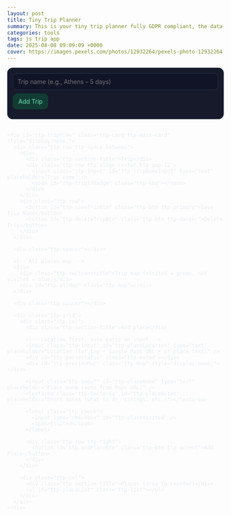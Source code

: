 ```yaml
---
layout: post
title: Tiny Trip Planner
summary: This is your tiny trip planner fully GDPR compliant, the data are stored only on your device.
categories: tools
tags: js trip app
date: 2025-08-08 09:09:09 +0000
cover: https://images.pexels.com/photos/12932264/pexels-photo-12932264.jpeg
---
```


<!-- Tiny Trip Planner (scoped widget) — actions grid + colored markers -->
<link rel="stylesheet" href="https://unpkg.com/leaflet@1.9.4/dist/leaflet.css" integrity="sha256-p4NxAoJBhIIN+hmNHrzRCf9tD/miZyoHS5obTRR9BMY=" crossorigin="" />
<script src="https://unpkg.com/leaflet@1.9.4/dist/leaflet.js" integrity="sha256-20nQCchB9co0qIjJZRGuk2/Z9VM+kNiyxNV1lvTlZBo=" crossorigin=""></script>

<div class="ttp" id="ttp-root">
  <!-- Top nav -->
  <div class="ttp-topbar ttp-card">
    <div class="ttp-row ttp-wrap">
      <input class="ttp-input" id="ttp-newTripName" type="text" placeholder="Trip name (e.g., Athens – 5 days)" />
      <button class="ttp-btn ttp-accent" id="ttp-addTripBtn">Add Trip</button>
    </div>
    <div class="ttp-topbar-list" id="ttp-tripList"></div>
  </div>

  <div class="ttp-gap"></div>

  <!-- Content -->
  <div class="ttp-main">
    <div id="ttp-emptyState" class="ttp-card" style="display:none;">
      <div class="ttp-section-title">No trip selected</div>
      <p class="ttp-muted">Create a trip or open one to add places.</p>
    </div>

    <div id="ttp-tripView" class="ttp-card ttp-edit-card" style="display:none;">
      <div class="ttp-row ttp-space-between">
        <div>
          <div class="ttp-section-title">Trip</div>
          <div class="ttp-row ttp-align-center ttp-gap-12">
            <input class="ttp-input" id="ttp-tripNameInput" type="text" placeholder="Trip name" />
            <span id="ttp-tripIdBadge" class="ttp-kbd"></span>
          </div>
        </div>
        <div class="ttp-row">
          <button id="ttp-saveTripBtn" class="ttp-btn ttp-primary">Save Trip Name</button>
          <button id="ttp-deleteTripBtn" class="ttp-btn ttp-danger">Delete Trip</button>
        </div>
      </div>

      <div class="ttp-spacer"></div>

      <!-- All places map -->
      <div>
        <div class="ttp-section-title">Trip map (visited = green, not visited = blue)</div>
        <div id="ttp-allMap" class="ttp-map"></div>
      </div>

      <div class="ttp-spacer"></div>

      <div class="ttp-grid">
        <div class="ttp-col">
          <div class="ttp-section-title">Add place</div>

          <!-- Location first; auto-parse on input -->
          <input class="ttp-input" id="ttp-placeLocation" type="text" placeholder="Location (lat,lng • Google Maps URL • or place text)" />
          <div id="ttp-parseStatus" class="ttp-muted"></div>
          <div id="ttp-previewMap" class="ttp-map" style="display:none;"></div>

          <input class="ttp-input" id="ttp-placeName" type="text" placeholder="Place name (auto from Maps URL)" />
          <textarea class="ttp-textarea" id="ttp-placeNotes" placeholder="Short notes (what to do, timings, etc.)"></textarea>

          <label class="ttp-check">
            <input type="checkbox" id="ttp-placeVisited" />
            <span>Visited</span>
          </label>

          <div class="ttp-row ttp-right">
            <button id="ttp-addPlaceBtn" class="ttp-btn ttp-accent">Add Place</button>
          </div>
        </div>

        <div class="ttp-col">
          <div class="ttp-section-title">Places (drag to reorder)</div>
          <ul id="ttp-placeList" class="ttp-list"></ul>
        </div>
      </div>
    </div>
  </div>
</div>

<style>
  /* ---------- SCOPED STYLES ---------- */
  .ttp { --bg:#0f1220; --panel:#161A2B; --panel2:#1B2138; --text:#E8ECF1; --muted:#A7B0C0; --accent:#6EE7B7; --danger:#f87171; --border:#27304a; }
  .ttp * { box-sizing:border-box; }
  .ttp .ttp-main { color:var(--text); }
  .ttp .ttp-card { background:var(--panel2); border:1px solid var(--border); border-radius:12px; padding:12px; }
  .ttp .ttp-edit-card { border-radius:16px; }
  .ttp .ttp-topbar { background:var(--panel); border:1px solid var(--border); }
  .ttp .ttp-gap { height:16px; }
  .ttp .ttp-section-title { font-size:13px; color:var(--muted); text-transform:uppercase; letter-spacing:.08em; margin:4px 0 8px; }
  .ttp .ttp-row { display:flex; gap:8px; align-items:center; }
  .ttp .ttp-space-between { justify-content:space-between; }
  .ttp .ttp-right { justify-content:flex-end; }
  .ttp .ttp-align-center { align-items:center; }
  .ttp .ttp-wrap { flex-wrap:wrap; }
  .ttp .ttp-col { display:flex; flex-direction:column; gap:6px; }
  .ttp .ttp-input, .ttp .ttp-textarea {
    width:100%; background:#111426; color:var(--text); border:1px solid var(--border);
    border-radius:10px; padding:10px; outline:none; font:inherit;
  }
  .ttp .ttp-textarea { min-height:80px; resize:vertical; }
  .ttp .ttp-btn { background:#1f2542; color:var(--text); border:1px solid var(--border); padding:9px 12px; border-radius:10px; cursor:pointer; font:inherit; }
  .ttp .ttp-btn:hover { filter:brightness(1.1); }
  .ttp .ttp-primary { background:#26305b; border-color:#2f3a6e; }
  .ttp .ttp-accent { background:#123c33; border-color:#104235; color:var(--accent); }
  .ttp .ttp-danger { background:#3a1416; border-color:#4a1d20; color:#ffb4b4; }
  .ttp .ttp-muted { color:var(--muted); font-size:13px; }
  .ttp .ttp-kbd { font-family:ui-monospace, SFMono-Regular, Menlo, Consolas, monospace; font-size:12px; padding:1px 6px; border:1px solid var(--border); border-radius:6px; background:#0d1020; color:var(--muted); }
  .ttp .ttp-spacer { height:8px; }
  .ttp .ttp-map { width:100%; height:300px; border-radius:12px; overflow:hidden; border:1px solid var(--border); }
  .ttp .ttp-list { list-style:none; padding:0; margin:0; display:grid; gap:8px; }
  .ttp .ttp-list-item { border:1px solid var(--border); border-radius:10px; padding:10px; background:#13182b; display:grid; gap:8px; }
  .ttp .ttp-title { font-weight:600; color:var(--text); }

  /* chip + visited state */
  .ttp .ttp-chip { font-size:12px; padding:2px 6px; border:1px solid var(--border); border-radius:999px; color:var(--muted); }
  .ttp .ttp-chip.visited { color:#a3e7c9; border-color:#225a4a; background:#0e2c25; }
  .ttp .ttp-place-visited .ttp-title { text-decoration: line-through; opacity:.75; }

  /* actions grid */
  .ttp .ttp-actions { display:grid; grid-template-columns:1fr 1fr; gap:8px; }
  .ttp .ttp-handle-btn { cursor:grab; }
  .ttp .ttp-dragging { opacity:.6; }
  .ttp .ttp-drop-target { outline:2px dashed var(--accent); border-radius:10px; }

  .ttp .ttp-topbar-list { display:flex; gap:8px; flex-wrap:wrap; margin-top:10px; }
  .ttp .ttp-topbar-list .ttp-tripBtn { background:#13182b; border:1px solid var(--border); color:var(--text); padding:8px 10px; border-radius:10px; cursor:pointer; }
  .ttp .ttp-tripBtn.ttp-active { background:#123c33; border-color:#104235; color:var(--accent); }
  .ttp .ttp-check { display:flex; align-items:center; gap:8px; font-size:14px; color:var(--muted); }
</style>

<script>
(function(){
  // ---------- Storage ----------
  const LS_KEY = 'tiny_trip_planner_v5';
  const db = { trips: [], lastTripId: 0, lastPlaceId: 0 };
  const root = document.getElementById('ttp-root');

  function loadDB(){ try{ const raw=localStorage.getItem(LS_KEY); if(raw) Object.assign(db, JSON.parse(raw)); }catch(e){ console.warn('DB load failed', e); } }
  function saveDB(){ localStorage.setItem(LS_KEY, JSON.stringify(db)); }
  function nextTripId(){ db.lastTripId+=1; saveDB(); return db.lastTripId; }
  function nextPlaceId(){ db.lastPlaceId+=1; saveDB(); return db.lastPlaceId; }

  // ---------- Helpers ----------
  function getEl(id){ return root.querySelector('#'+id); }
  const els = {
    newTripName: getEl('ttp-newTripName'),
    addTripBtn: getEl('ttp-addTripBtn'),
    tripList: getEl('ttp-tripList'),
    emptyState: getEl('ttp-emptyState'),
    tripView: getEl('ttp-tripView'),
    tripNameInput: getEl('ttp-tripNameInput'),
    tripIdBadge: getEl('ttp-tripIdBadge'),
    saveTripBtn: getEl('ttp-saveTripBtn'),
    deleteTripBtn: getEl('ttp-deleteTripBtn'),

    placeLocation: getEl('ttp-placeLocation'),
    placeName: getEl('ttp-placeName'),
    placeNotes: getEl('ttp-placeNotes'),
    placeVisited: getEl('ttp-placeVisited'),
    parseStatus: getEl('ttp-parseStatus'),
    previewMap: getEl('ttp-previewMap'),
    addPlaceBtn: getEl('ttp-addPlaceBtn'),
    placeList: getEl('ttp-placeList'),
    allMap: getEl('ttp-allMap'),
  };

  function addTrip(name){
    const t = { id: nextTripId(), name: name || `Trip ${db.lastTripId}`, createdAt: Date.now(), places: [] };
    db.trips.push(t); saveDB(); return t;
  }
  function getTrip(id){ return db.trips.find(t=>t.id===id); }
  function updateTripName(id, name){ const t=getTrip(id); if(t){ t.name=name; saveDB(); } }
  function deleteTrip(id){ const i=db.trips.findIndex(t=>t.id===id); if(i>-1){ db.trips.splice(i,1); saveDB(); } }

  function addPlace(tripId, {name, notes, lat, lng, locationInput, visited}){
    const t=getTrip(tripId); if(!t) return;
    t.places.push({
      id: nextPlaceId(),
      name: name || `Place ${db.lastPlaceId}`,
      notes: notes||'',
      lat, lng,
      locationInput: locationInput||'',
      visited: !!visited,
      createdAt: Date.now()
    });
    saveDB();
  }
  function updatePlace(tripId, placeId, patch){
    const t=getTrip(tripId); if(!t) return;
    const p=t.places.find(x=>x.id===placeId);
    if(p){ Object.assign(p, patch); saveDB(); }
  }
  function deletePlace(tripId, placeId){
    const t=getTrip(tripId); if(!t) return;
    const i=t.places.findIndex(x=>x.id===placeId);
    if(i>-1){ t.places.splice(i,1); saveDB(); }
  }
  function movePlace(tripId, fromIdx, toIdx){
    const t=getTrip(tripId); if(!t) return;
    if(fromIdx===toIdx || fromIdx<0 || toIdx<0 || fromIdx>=t.places.length || toIdx>t.places.length) return;
    const [item] = t.places.splice(fromIdx,1);
    t.places.splice(toIdx,0,item);
    saveDB();
  }

  function formatLatLng(lat,lng){ return `${Number(lat).toFixed(6)}, ${Number(lng).toFixed(6)}`; }
  function escapeHtml(s){ return String(s||'').replace(/[&<>"']/g,c=>({'&':'&amp;','<':'&lt;','>':'&gt;','"':'&quot;'}[c])); }
  function escapeAttr(s){ return escapeHtml(s).replace(/"/g,'&quot;'); }

  // ---------- Google URL parsers ----------
  function coordsFromGoogleUrl(input){
    try{
      const u = new URL(input);
      const href = u.href;
      const at = href.match(/@(-?\d+\.\d+),\s*(-?\d+\.\d+)/);
      if(at) return {lat:parseFloat(at[1]), lng:parseFloat(at[2])};
      const q = u.searchParams.get('q') || u.searchParams.get('ll');
      if(q){
        const m = q.match(/(-?\d+(\.\d+)?)\s*,\s*(-?\d+(\.\d+)?)/);
        if(m) return {lat:parseFloat(m[1]), lng:parseFloat(m[3])};
      }
      const bang = href.match(/!3d(-?\d+\.\d+)!4d(-?\d+\.\d+)/);
      if(bang) return {lat:parseFloat(bang[1]), lng:parseFloat(bang[2])};
    }catch(e){}
    return null;
  }
  function nameFromGoogleUrl(input){
    try{
      const u = new URL(input);
      const path = u.pathname || '';
      const placeIdx = path.indexOf('/place/');
      if(placeIdx !== -1){
        const seg = path.slice(placeIdx + 7).split('/')[0];
        const plusFixed = seg.replace(/\+/g,' ');
        let decoded = decodeURIComponent(plusFixed);
        decoded = decoded.replace(/`/g, "'").replace(/\s+/g,' ').trim();
        if(decoded) return decoded;
      }
      const q = u.searchParams.get('q');
      if(q && !/^-?\d+(\.\d+)?\s*,\s*-?\d+(\.\d+)?$/.test(q)){
        const plusFixed = q.replace(/\+/g,' ');
        let decoded = decodeURIComponent(plusFixed).replace(/`/g,"'").replace(/\s+/g,' ').trim();
        if(decoded) return decoded;
      }
    }catch(e){}
    return '';
  }

  // ---------- Geocoding (auto, debounced) ----------
  let currentTripId = null;
  let previewLeaflet = null;
  let allMapLeaflet = null;
  let allMapMarkers = [];
  let allMapPolyline = null;

  function setStatus(msg, isErr=false){
    els.parseStatus.textContent = msg || '';
    els.parseStatus.style.color = isErr ? 'var(--danger)' : 'var(--muted)';
  }

  async function parseLocation(input){
    input = (input||'').trim();
    const m = input.match(/^(-?\d+(\.\d+)?)\s*,\s*(-?\d+(\.\d+)?)$/);
    if(m) return {lat:parseFloat(m[1]), lng:parseFloat(m[3]), source:'latlng'};
    if (/(google\.com\/maps|goo\.gl\/maps|maps\.app\.goo\.gl)/.test(input)){
      const c = coordsFromGoogleUrl(input);
      if(c) return {...c, source:'google'};
    }
    const url = `https://nominatim.openstreetmap.org/search?format=jsonv2&q=${encodeURIComponent(input)}&limit=1`;
    const res = await fetch(url, { headers:{'Accept':'application/json'} });
    if(!res.ok) throw new Error('Geocoding failed');
    const j = await res.json();
    if(Array.isArray(j) && j.length>0){
      const hit=j[0];
      return {lat:parseFloat(hit.lat), lng:parseFloat(hit.lon), source:'nominatim'};
    }
    throw new Error('No results for that place');
  }

  function debounce(fn, delay){ let t; return (...a)=>{ clearTimeout(t); t=setTimeout(()=>fn(...a), delay); }; }
  const autoParse = debounce(async ()=>{
    const input = els.placeLocation.value.trim();
    if(!input){ els.previewMap.style.display='none'; setStatus(''); return; }
    try{
      setStatus('Finding location…');
      const res = await parseLocation(input);
      setStatus(`OK (${res.source}) → ${formatLatLng(res.lat,res.lng)}`);
      if(previewLeaflet && previewLeaflet.remove) previewLeaflet.remove();
      previewLeaflet = showMap(els.previewMap, res.lat, res.lng);
      els.previewMap.style.display='block';
      els.previewMap.dataset.lat = res.lat;
      els.previewMap.dataset.lng = res.lng;
      if (/(google\.com\/maps|goo\.gl\/maps|maps\.app\.goo\.gl)/.test(input)){
        const nm = nameFromGoogleUrl(input);
        if(nm && !els.placeName.value) els.placeName.value = nm;
      }
    }catch(e){
      setStatus(`Error: ${e.message}`, true);
      els.previewMap.style.display='none';
    }
  }, 400);

  // ---------- Maps ----------
  function showMap(el, lat, lng){
    el.innerHTML='';
    const map = L.map(el).setView([lat,lng], 14);
    L.tileLayer('https://{s}.tile.openstreetmap.org/{z}/{x}/{y}.png', {
      maxZoom:19, attribution:'&copy; <a href="https://www.openstreetmap.org/">OpenStreetMap</a> contributors'
    }).addTo(map);
    L.marker([lat,lng]).addTo(map);
    setTimeout(()=>map.invalidateSize(), 100);
    return map;
  }

  function markerColorFor(visited){ return visited ? '#2ecc71' : '#3498db'; } // green / blue

  function renderAllPlacesMap(){
    const t=getTrip(currentTripId); if(!t) return;
    if(!allMapLeaflet){
      allMapLeaflet = L.map(els.allMap).setView([0,0], 2);
      L.tileLayer('https://{s}.tile.openstreetmap.org/{z}/{x}/{y}.png', {
        maxZoom:19, attribution:'&copy; <a href="https://www.openstreetmap.org/">OpenStreetMap</a> contributors'
      }).addTo(allMapLeaflet);
      setTimeout(()=>allMapLeaflet.invalidateSize(), 100);
    }
    // clear
    allMapMarkers.forEach(m=>allMapLeaflet.removeLayer(m));
    allMapMarkers = [];
    if(allMapPolyline){ allMapLeaflet.removeLayer(allMapPolyline); allMapPolyline=null; }

    const ordered = [...t.places];
    const latlngs = [];

    for(const p of ordered){
      const latlng = [p.lat, p.lng];
      const cm = L.circleMarker(latlng, {
        radius: 7,
        weight: 2,
        color: markerColorFor(p.visited),
        fillColor: markerColorFor(p.visited),
        fillOpacity: 0.8
      }).addTo(allMapLeaflet);
      cm.bindPopup(`<strong>${escapeHtml(p.name)}</strong>${p.visited ? ' <span style="opacity:.7;">(visited)</span>' : ''}<br/>${formatLatLng(p.lat,p.lng)}`);
      allMapMarkers.push(cm);
      latlngs.push(latlng);
    }

    if(latlngs.length >= 2){
      allMapPolyline = L.polyline(latlngs, { weight:3 }).addTo(allMapLeaflet);
    }

    if(latlngs.length){
      const bounds = L.latLngBounds(latlngs);
      allMapLeaflet.fitBounds(bounds, { padding:[20,20] });
    }else{
      allMapLeaflet.setView([0,0], 2);
    }
  }

  // ---------- UI ----------
  function renderTrips(){
    els.tripList.innerHTML='';
    const sorted=[...db.trips].sort((a,b)=>b.createdAt-a.createdAt);
    for(const t of sorted){
      const btn=document.createElement('button');
      btn.className='ttp-tripBtn' + (t.id===currentTripId ? ' ttp-active' : '');
      btn.textContent = `${t.name} (#${t.id})`;
      btn.addEventListener('click',()=>openTrip(t.id));
      els.tripList.appendChild(btn);
    }
  }

  function openTrip(id){
    currentTripId = id;
    const t=getTrip(id); if(!t) return;
    els.emptyState.style.display='none';
    els.tripView.style.display='block';
    els.tripNameInput.value=t.name;
    els.tripIdBadge.textContent=`Trip #${t.id}`;
    renderTrips();
    renderPlaces();
    renderAllPlacesMap();
  }

  function renderPlaces(){
    const t=getTrip(currentTripId);
    if(!t) return;
    els.placeList.innerHTML='';

    t.places.forEach((p, idx)=>{
      const li=document.createElement('li');
      li.className='ttp-list-item' + (p.visited ? ' ttp-place-visited' : '');
      li.dataset.index = idx;

      li.innerHTML=`
        <div>
          <div class="ttp-title">${escapeHtml(p.name)}</div>
          <div class="ttp-muted">#${p.id} • ${formatLatLng(p.lat,p.lng)}</div>
          <div class="ttp-muted">${escapeHtml(p.notes||'')}</div>
        </div>

        <div class="ttp-actions">
          <button class="ttp-btn ttp-primary" data-edit="${p.id}">✏️ Edit</button>
          <button class="ttp-btn ttp-danger" data-del="${p.id}">🗑️ Delete</button>

          <button class="ttp-btn ttp-handle-btn" draggable="true" data-handle="${idx}" title="Drag to reorder">↕️ Reorder</button>
          <label class="ttp-check" style="justify-content:flex-start;">
            <input type="checkbox" ${p.visited?'checked':''} data-toggle="${p.id}" />
            <span>Visited</span>
          </label>
        </div>

        <div class="ttp-row" style="justify-content:flex-end;">
          <span class="ttp-chip ${p.visited ? 'visited':''}">${p.visited ? 'Visited' : 'Not visited'}</span>
        </div>
      `;

      // visited toggle
      li.querySelector(`[data-toggle="${p.id}"]`).addEventListener('change',(e)=>{
        updatePlace(t.id, p.id, { visited: e.target.checked });
        renderPlaces();
        renderAllPlacesMap();
      });

      // delete
      li.querySelector('[data-del]').addEventListener('click',()=>{
        if(confirm('Delete this place?')){ deletePlace(t.id, p.id); renderPlaces(); renderTrips(); renderAllPlacesMap(); }
      });

      // edit inline
      li.querySelector('[data-edit]').addEventListener('click',()=>editPlaceInline(t.id,p));

      // drag & drop — start from handle, drop on list items
      const handle = li.querySelector(`[data-handle="${idx}"]`);
      handle.addEventListener('dragstart', (ev)=>{
        ev.dataTransfer.setData('text/plain', String(idx));
        li.classList.add('ttp-dragging');
      });
      handle.addEventListener('dragend', ()=> li.classList.remove('ttp-dragging'));
      li.addEventListener('dragover', (ev)=>{ ev.preventDefault(); li.classList.add('ttp-drop-target'); });
      li.addEventListener('dragleave', ()=> li.classList.remove('ttp-drop-target'));
      li.addEventListener('drop', (ev)=>{
        ev.preventDefault();
        li.classList.remove('ttp-drop-target');
        const from = parseInt(ev.dataTransfer.getData('text/plain'),10);
        const to = parseInt(li.dataset.index,10);
        if(Number.isInteger(from) && Number.isInteger(to)){
          movePlace(t.id, from, to + (from < to ? 1 : 0));
          renderPlaces();
          renderAllPlacesMap();
        }
      });

      els.placeList.appendChild(li);
    });
  }

  function editPlaceInline(tripId, p){
    const container=document.createElement('div');
    container.className='ttp-list-item';
    container.innerHTML=`
      <div class="ttp-title">Edit: ${escapeHtml(p.name)}</div>

      <!-- Location first; auto parse -->
      <input class="ttp-input" id="eLoc" value="${escapeAttr(p.locationInput || formatLatLng(p.lat,p.lng))}" placeholder="Location (lat,lng / GMaps URL / place text)" />
      <div id="eStatus" class="ttp-muted"></div>
      <div id="eMap" class="ttp-map" style="display:none;"></div>

      <input class="ttp-input" id="eName" value="${escapeAttr(p.name)}" placeholder="Place name"/>
      <textarea class="ttp-textarea" id="eNotes" placeholder="Notes">${escapeHtml(p.notes||'')}</textarea>

      <label class="ttp-check">
        <input type="checkbox" id="eVisited" ${p.visited?'checked':''} />
        <span>Visited</span>
      </label>

      <div class="ttp-row ttp-right">
        <button class="ttp-btn ttp-primary" id="eSave">Save</button>
        <button class="ttp-btn" id="eCancel">Cancel</button>
      </div>
    `;
    els.placeList.prepend(container);

    let newCoords = {lat:p.lat, lng:p.lng};

    const eLoc = container.querySelector('#eLoc');
    const eName = container.querySelector('#eName');
    const eVisited = container.querySelector('#eVisited');
    const eStatus = container.querySelector('#eStatus');
    const eMap = container.querySelector('#eMap');

    function setStatusInline(msg,isErr=false){ eStatus.textContent=msg||''; eStatus.style.color=isErr?'var(--danger)':'var(--muted)'; }

    const doAuto = debounce(async ()=>{
      const input = eLoc.value.trim();
      if(!input){ eMap.style.display='none'; setStatusInline(''); return; }
      try{
        setStatusInline('Finding location…');
        const res = await parseLocation(input);
        newCoords = {lat:res.lat, lng:res.lng};
        setStatusInline(`OK (${res.source}) → ${formatLatLng(res.lat,res.lng)}`);
        showMap(eMap, res.lat, res.lng); eMap.style.display='block';
        if (/(google\.com\/maps|goo\.gl\/maps|maps\.app\.goo\.gl)/.test(input)){
          const nm = nameFromGoogleUrl(input);
          if(nm && (!eName.value || /^Place \d+$/.test(eName.value))) eName.value = nm;
        }
      }catch(err){
        setStatusInline(`Error: ${err.message}`, true);
        eMap.style.display='none';
      }
    }, 400);

    eLoc.addEventListener('input', doAuto);
    showMap(eMap, p.lat, p.lng); eMap.style.display='block';

    container.querySelector('#eSave').addEventListener('click',()=>{
      const name = eName.value.trim() || p.name;
      const notes = container.querySelector('#eNotes').value;
      const locationInput = eLoc.value.trim();
      const visited = !!eVisited.checked;
      updatePlace(tripId, p.id, { name, notes, lat:newCoords.lat, lng:newCoords.lng, locationInput, visited });
      renderPlaces();
      renderAllPlacesMap();
    });
    container.querySelector('#eCancel').addEventListener('click',()=>renderPlaces());
  }

  // ---------- Events ----------
  els.addTripBtn.addEventListener('click', ()=>{
    const name = els.newTripName.value.trim();
    const t = addTrip(name);
    els.newTripName.value='';
    renderTrips(); openTrip(t.id);
  });

  els.saveTripBtn.addEventListener('click', ()=>{
    const name = els.tripNameInput.value.trim();
    if(currentTripId && name) { updateTripName(currentTripId, name); renderTrips(); }
  });

  els.deleteTripBtn.addEventListener('click', ()=>{
    if(!currentTripId) return;
    const t=getTrip(currentTripId); if(!t) return;
    if(confirm(`Delete "${t.name}" and all its places?`)){
      deleteTrip(currentTripId);
      currentTripId=null;
      els.tripView.style.display='none';
      els.emptyState.style.display='block';
      renderTrips();
    }
  });

  // Auto-parse while typing in "Add place"
  els.placeLocation.addEventListener('input', autoParse);

  els.addPlaceBtn.addEventListener('click', ()=>{
    if(!currentTripId) return;
    const name = els.placeName.value.trim();
    const notes = els.placeNotes.value;
    const locInput = els.placeLocation.value.trim();
    const lat = parseFloat(els.previewMap.dataset.lat);
    const lng = parseFloat(els.previewMap.dataset.lng);
    const visited = !!els.placeVisited.checked;
    if(!isFinite(lat) || !isFinite(lng)){
      alert('Type a location (URL / text / lat,lng) and wait for it to resolve first.');
      return;
    }
    addPlace(currentTripId, { name, notes, lat, lng, locationInput: locInput, visited });
    // reset
    els.placeName.value=''; els.placeNotes.value=''; els.placeLocation.value=''; els.placeVisited.checked=false;
    els.previewMap.style.display='none'; els.previewMap.dataset.lat=''; els.previewMap.dataset.lng='';
    if(previewLeaflet && previewLeaflet.remove) previewLeaflet.remove(); previewLeaflet=null;
    renderPlaces(); renderTrips(); renderAllPlacesMap();
  });

  // ---------- Init ----------
  function init(){
    loadDB();
    renderTrips();
    if(db.trips.length===0){
      els.emptyState.style.display='block';
    }else{
      const latest=[...db.trips].sort((a,b)=>b.createdAt-a.createdAt)[0];
      openTrip(latest.id);
    }
  }
  init();
})();
</script>
